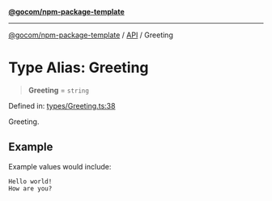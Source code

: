 [**@gocom/npm-package-template**](../README.md)

***

[@gocom/npm-package-template](../README.md) / [API](../Public/API.md) / Greeting

# Type Alias: Greeting

> **Greeting** = `string`

Defined in: [types/Greeting.ts:38](https://github.com/gocom/npm-package-template/blob/7f151d520c7dec96868e863ebb8e761af5cc2b8f/src/types/Greeting.ts#L38)

Greeting.

## Example

Example values would include:
```
Hello world!
How are you?
```
